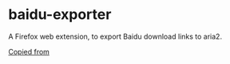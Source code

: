 ﻿# baidu-exporter

A Firefox web extension, to export Baidu download links to aria2.

[Copied from](https://github.com/acgotaku/BaiduExporter)
